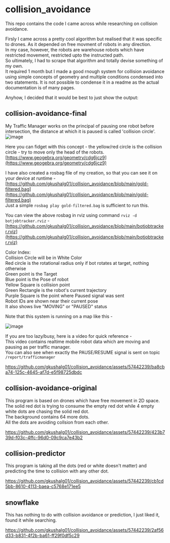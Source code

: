 # collision_avoidance
This repo contains the code I came across while researching on collision avoidance. 


Firsly I came across a pretty cool algorithm but realised that it was specific to drones. As it depended on free movment of robots in any direction.    
In my case, however, the robots are warehouse robots which have restricted movement, restricted upto the instructed path.  
So ultimately, I had to scrape that algorithm and totally devise something of my own.  
It required 1 month but I made a good rnough system for collision avoidance using simple concepts of geometry and multiple conditions condensed into two statements. It is not possible to condense it in a readme as the actual documentation is of many pages.  
  
Anyhow, I decided that it would be best to just show the output:
  
## collision-avoidance-final
My Traffic Manager works on the principal of pausing one robot before intersection, the distance at which it is paused is called 'collision circle'.  
![image](https://github.com/gkushalg01/collision_avoidance/assets/57442239/5d502092-f27a-434b-82dd-6702d018556e)
  
Here you can fidget with this concept - the yellow/red circle is the collision circle - try to move only the head of the robots. [https://www.geogebra.org/geometry/cdg6jcz9](https://www.geogebra.org/geometry/cdg6jcz9)  
  
I have also created a rosbag file of my creation, so that you can see it on your device at runtime - [https://github.com/gkushalg01/collision_avoidance/blob/main/gold-filtered.bag](https://github.com/gkushalg01/collision_avoidance/blob/main/gold-filtered.bag)  
Just a simple ```rosbag play gold-filtered.bag``` is sufficient to run this.  
  
You can view the above rosbag in rviz using command ```rviz -d botjobtracker.rviz``` - [https://github.com/gkushalg01/collision_avoidance/blob/main/botjobtracker.rviz](https://github.com/gkushalg01/collision_avoidance/blob/main/botjobtracker.rviz)  
  
Color Index:  
Collision Circle will be in White Color  
Red circle is the rotational radius only if bot rotates at target, nothing otherwise  
Green point is the Target  
Blue point is the Pose of robot  
Yellow Square is collision point  
Green Rectangle is the robot's current trajectory  
Purple Square is the point where Paused signal was sent  
Robot IDs are shown near their current pose  
It also shows live "MOVING" or "PAUSED" status  

  
    
Note that this system is running on a map like this -  

![image](https://github.com/gkushalg01/collision_avoidance/assets/57442239/7f774e59-a1d3-48bd-aeb3-7e585065e2ca)
  
  
If you are too lazy/busy, here is a video for quick reference -  
This video contains realtime mobile robot data which are moving and pausing as per traffic manager.  
You can also see when exactly the PAUSE/RESUME signal is sent on topic ```/report/trafficmanager```  

  
https://github.com/gkushalg01/collision_avoidance/assets/57442239/ba8cba74-125c-4645-af7d-e5f98725dbdc
  
  
## collision-avoidance-original
This program is based on drones which have free movement in 2D space.  
The solid red dot is trying to consume the empty red dot while 4 empty white dots are chasing the solid red dot.  
The background contains 64 more dots.  
All the dots are avoiding collsion from each other.  

https://github.com/gkushalg01/collision_avoidance/assets/57442239/423b739d-f03c-4ffc-96d0-09c9ca7e43b2  




## collision-predictor
This program is taking all the dots (red or white doesn't matter) and predicting the time to collision with any other dot.  

https://github.com/gkushalg01/collision_avoidance/assets/57442239/cb1cd5bb-8610-4113-baea-c5768e171ee5  

## snowflake
This has nothing to do with collision avoidance or prediction, I just liked it, found it while searching.  

https://github.com/gkushalg01/collision_avoidance/assets/57442239/2af56d33-b831-4f2b-ba61-ff29f0df5c29  









